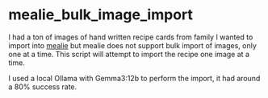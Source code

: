 # mealie_bulk_image_import

I had a ton of images of hand written recipe cards from family I wanted to import into [mealie](https://github.com/mealie-recipes/mealie) but mealie does not support bulk import of images, only one at a time. This script will attempt to import the recipe one image at a time. 

I used a local Ollama with Gemma3:12b to perform the import, it had around a 80% success rate.
